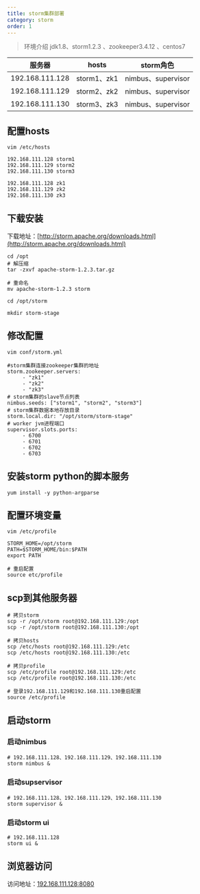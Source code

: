 ```yaml
---
title: storm集群部署
category: storm
order: 1
---
```


> 环境介绍 jdk1.8、storm1.2.3 、zookeeper3.4.12 、centos7

| 服务器          | hosts       | storm角色          |
| --------------- | ----------- | ------------------ |
| 192.168.111.128 | storm1、zk1 | nimbus、supervisor |
| 192.168.111.129 | storm2、zk2 | nimbus、supervisor |
| 192.168.111.130 | storm3、zk3 | nimbus、supervisor |



## 配置hosts

```shell
vim /etc/hosts

192.168.111.128 storm1
192.168.111.129 storm2
192.168.111.130 storm3

192.168.111.128 zk1
192.168.111.129 zk2
192.168.111.130 zk3
```



## 下载安装

下载地址：[http://storm.apache.org/downloads.html](http://storm.apache.org/downloads.html)

```shell
cd /opt
# 解压缩
tar -zxvf apache-storm-1.2.3.tar.gz

# 重命名
mv apache-storm-1.2.3 storm

cd /opt/storm

mkdir storm-stage
```



## 修改配置

```shell
vim conf/storm.yml

#storm集群连接zookeeper集群的地址	
storm.zookeeper.servers:
     - "zk1"
     - "zk2"
     - "zk3"
# storm集群的slave节点列表
nimbus.seeds: ["storm1", "storm2", "storm3"]
# storm集群数据本地存放目录
storm.local.dir: "/opt/storm/storm-stage"
# worker jvm进程端口
supervisor.slots.ports:
     - 6700
     - 6701
     - 6702
     - 6703
```



## 安装storm python的脚本服务

```shell
yum install -y python-argparse
```



## 配置环境变量

```shell
vim /etc/profile

STORM_HOME=/opt/storm
PATH=$STORM_HOME/bin:$PATH
export PATH

# 重启配置
source etc/profile
```



## scp到其他服务器

```shell
# 拷贝storm
scp -r /opt/storm root@192.168.111.129:/opt
scp -r /opt/storm root@192.168.111.130:/opt

# 拷贝hosts
scp /etc/hosts root@192.168.111.129:/etc
scp /etc/hosts root@192.168.111.130:/etc

# 拷贝profile
scp /etc/profile root@192.168.111.129:/etc
scp /etc/profile root@192.168.111.130:/etc

# 登录192.168.111.129和192.168.111.130重启配置
source /etc/profile
```



## 启动storm

### 启动nimbus

```shell
# 192.168.111.128、192.168.111.129、192.168.111.130
storm nimbus &
```

### 启动supservisor

```shell
# 192.168.111.128、192.168.111.129、192.168.111.130
storm supervisor &
```

### 启动storm ui

```shell
# 192.168.111.128
storm ui &
```



## 浏览器访问

访问地址：[192.168.111.128:8080](192.168.111.128:8080)

